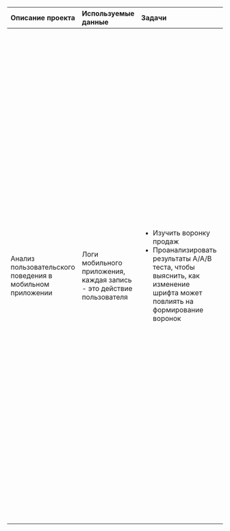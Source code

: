 |Описание проекта|Используемые данные|Задачи|Выводы исследования|Инструменты для исследования|
|:-|:-|:-|:-----|:-|
|Анализ пользовательского поведения в мобильном приложении|Логи мобильного приложения, каждая запись - это действие пользователя|<ul><li>Изучить воронку продаж</li><li>Проанализировать результаты A/A/B теста, чтобы выяснить, как изменение шрифта может повлиять на формирование воронок</li></ul>|<ul><li>Воронка в приложении выстраивается в таком порядке: основной экран -> выбор товара -> переход в корзину -> подтвержение об успешном завершении покупки.</li><li>На шаге OffersScreenAppear (выбор товаров) теряется больше всего пользователей - остаётся 62% от предыдущего шага, то есть теряется 38%.</li><li>48% пользователей, зашедших на главную страницу, доходят до последнего шага и оплачивают товар.</li><li>Чтобы повысить конверсию, стоит обратить внимание на самый первый этап - заход на главный экран, чтобы пользователь захотел перейти дальше в каталог товаров.</li><li>Эксперимент со шрифтами не показал значимых улучшений показателей, так что необходимо выдвинуть и приоретизировать некоторые другие гипотезы для увеличения количества пользователей, например, сделать более заметным и понятным меню с каталогом.</li></ul>|<ul><li>pandas</li><li>matplotlib.pyplot</li><li>numpy</li><li>seaborn</li><li>plotly</li><li>scipy.stats</li></ul>|